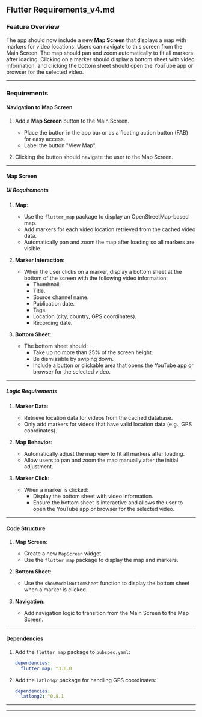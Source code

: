 ## **Flutter Requirements_v4.md**

### **Feature Overview**
The app should now include a new **Map Screen** that displays a map with markers for video locations. Users can navigate to this screen from the Main Screen. The map should pan and zoom automatically to fit all markers after loading. Clicking on a marker should display a bottom sheet with video information, and clicking the bottom sheet should open the YouTube app or browser for the selected video.

---

### **Requirements**

#### **Navigation to Map Screen**
1. Add a **Map Screen** button to the Main Screen.
   - Place the button in the app bar or as a floating action button (FAB) for easy access.
   - Label the button "View Map".

2. Clicking the button should navigate the user to the Map Screen.

---

#### **Map Screen**

##### **UI Requirements**
1. **Map**:
   - Use the `flutter_map` package to display an OpenStreetMap-based map.
   - Add markers for each video location retrieved from the cached video data.
   - Automatically pan and zoom the map after loading so all markers are visible.

2. **Marker Interaction**:
   - When the user clicks on a marker, display a bottom sheet at the bottom of the screen with the following video information:
     - Thumbnail.
     - Title.
     - Source channel name.
     - Publication date.
     - Tags.
     - Location (city, country, GPS coordinates).
     - Recording date.

3. **Bottom Sheet**:
   - The bottom sheet should:
     - Take up no more than 25% of the screen height.
     - Be dismissible by swiping down.
     - Include a button or clickable area that opens the YouTube app or browser for the selected video.

---

##### **Logic Requirements**
1. **Marker Data**:
   - Retrieve location data for videos from the cached database.
   - Only add markers for videos that have valid location data (e.g., GPS coordinates).

2. **Map Behavior**:
   - Automatically adjust the map view to fit all markers after loading.
   - Allow users to pan and zoom the map manually after the initial adjustment.

3. **Marker Click**:
   - When a marker is clicked:
     - Display the bottom sheet with video information.
     - Ensure the bottom sheet is interactive and allows the user to open the YouTube app or browser for the selected video.

---

#### **Code Structure**
1. **Map Screen**:
   - Create a new `MapScreen` widget.
   - Use the `flutter_map` package to display the map and markers.

2. **Bottom Sheet**:
   - Use the `showModalBottomSheet` function to display the bottom sheet when a marker is clicked.

3. **Navigation**:
   - Add navigation logic to transition from the Main Screen to the Map Screen.

---

#### **Dependencies**
1. Add the `flutter_map` package to `pubspec.yaml`:
   ```yaml
   dependencies:
     flutter_map: ^3.0.0
   ```

2. Add the `latlong2` package for handling GPS coordinates:
   ```yaml
   dependencies:
     latlong2: ^0.8.1
   ```

---

---